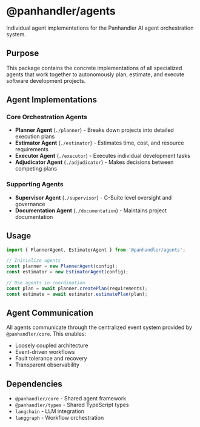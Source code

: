 # @panhandler/agents

Individual agent implementations for the Panhandler AI agent orchestration system.

## Purpose

This package contains the concrete implementations of all specialized agents that work together to autonomously plan, estimate, and execute software development projects.

## Agent Implementations

### Core Orchestration Agents

- **Planner Agent** (`./planner`) - Breaks down projects into detailed execution plans
- **Estimator Agent** (`./estimator`) - Estimates time, cost, and resource requirements
- **Executor Agent** (`./executor`) - Executes individual development tasks
- **Adjudicator Agent** (`./adjudicator`) - Makes decisions between competing plans

### Supporting Agents

- **Supervisor Agent** (`./supervisor`) - C-Suite level oversight and governance
- **Documentation Agent** (`./documentation`) - Maintains project documentation

## Usage

```typescript
import { PlannerAgent, EstimatorAgent } from '@panhandler/agents';

// Initialize agents
const planner = new PlannerAgent(config);
const estimator = new EstimatorAgent(config);

// Use agents in coordination
const plan = await planner.createPlan(requirements);
const estimate = await estimator.estimatePlan(plan);
```

## Agent Communication

All agents communicate through the centralized event system provided by `@panhandler/core`. This enables:

- Loosely coupled architecture
- Event-driven workflows
- Fault tolerance and recovery
- Transparent observability

## Dependencies

- `@panhandler/core` - Shared agent framework
- `@panhandler/types` - Shared TypeScript types
- `langchain` - LLM integration
- `langgraph` - Workflow orchestration
